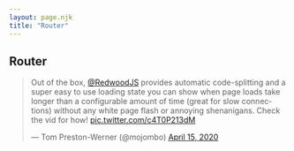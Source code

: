 ```yaml
---
layout: page.njk
title: "Router"
---
```


## Router
<blockquote class="twitter-tweet"><p lang="en" dir="ltr">Out of the box, <a href="https://twitter.com/redwoodjs?ref_src=twsrc%5Etfw">@RedwoodJS</a> provides automatic code-splitting and a super easy to use loading state you can show when page loads take longer than a configurable amount of time (great for slow connections) without any white page flash or annoying shenanigans. Check the vid for how! <a href="https://t.co/c4T0P213dM">pic.twitter.com/c4T0P213dM</a></p>&mdash; Tom Preston-Werner (@mojombo) <a href="https://twitter.com/mojombo/status/1250557826092503040?ref_src=twsrc%5Etfw">April 15, 2020</a></blockquote> <script async src="https://platform.twitter.com/widgets.js" charset="utf-8"></script>